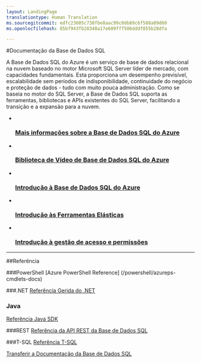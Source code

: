 ```yaml
---
layout: LandingPage
translationtype: Human Translation
ms.sourcegitcommit: edfc23605c738fbe8aac99c0db89c6f588a09d60
ms.openlocfilehash: 85bf943fb28348a17e609fff506dddf855b28dfa

---
```

#<a name="sql-database-documentation"></a>Documentação da Base de Dados SQL

A Base de Dados SQL do Azure é um serviço de base de dados relacional na nuvem baseado no motor Microsoft SQL Server líder de mercado, com capacidades fundamentais. Esta proporciona um desempenho previsível, escalabilidade sem períodos de indisponibilidade, continuidade do negócio e proteção de dados - tudo com muito pouca administração. Como se baseia no motor do SQL Server, a Base de Dados SQL suporta as ferramentas, bibliotecas e APIs existentes do SQL Server, facilitando a transição e a expansão para a nuvem.

<ul class="panelContent cardsFTitle">
     <li>
        <a href="/azure/sql-database/sql-database-technical-overview">
        <div class="cardSize">
            <div class="cardPadding">
                <div class="card">
                    <div class="cardImageOuter">
                        <div class="cardImage">
                            <img src="media/index/sql-database.svg" alt="" />
                        </div>
                    </div>
                    <div class="cardText">
                        <h3>Mais informações sobre a Base de Dados SQL do Azure</h3>
                    </div>
                </div>
            </div>
        </div>
        </a>
    </li>
     <li>
        <a href="https://azure.microsoft.com/documentation/videos/index/?services=sql-database">
        <div class="cardSize">
            <div class="cardPadding">
                <div class="card">
                    <div class="cardImageOuter">
                        <div class="cardImage">
                            <img src="media/index/video-library.svg" alt="" />
                        </div>
                    </div>
                    <div class="cardText">
                        <h3>Biblioteca de Vídeo de Base de Dados SQL do Azure</h3>
                    </div>
                </div>
            </div>
        </div>
        </a>
    </li>
    <li>
        <a href="/azure/sql-database/sql-database-get-started">
        <div class="cardSize">
            <div class="cardPadding">
                <div class="card">
                    <div class="cardImageOuter">
                        <div class="cardImage">
                            <img src="media/index/get-started.svg" alt="" />
                        </div>
                    </div>
                    <div class="cardText">
                        <h3>Introdução à Base de Dados SQL do Azure</h3>
                    </div>
                </div>
            </div>
        </div>
        </a>
    </li>
    <li>
        <a href="/azure/sql-database/sql-database-elastic-scale-get-started">
        <div class="cardSize">
            <div class="cardPadding">
                <div class="card">
                    <div class="cardImageOuter">
                        <div class="cardImage">
                            <img src="media/index/get-started.svg" alt="" />
                        </div>
                    </div>
                    <div class="cardText">
                        <h3>Introdução às Ferramentas Elásticas</h3>
                    </div>
                </div>
            </div>
        </div>
        </a>
    </li>
     <li>
        <a href="/azure/sql-database/sql-database-get-started-security">
        <div class="cardSize">
            <div class="cardPadding">
                <div class="card">
                    <div class="cardImageOuter">
                        <div class="cardImage">
                            <img src="media/index/tutorial.svg" alt="" />
                        </div>
                    </div>
                    <div class="cardText">
                        <h3>Introdução à gestão de acesso e permissões</h3>
                    </div>
                </div>
            </div>
        </div>
        </a>
    </li>
</ul>

---

##<a name="reference"></a>Referência

###<a name="powershell"></a>PowerShell
[Azure PowerShell Reference] (/powershell/azureps-cmdlets-docs)

###<a name="net"></a>.NET
[Referência Gerida do .NET](/dotnet/api)

### <a name="java"></a>Java
[Referência Java SDK](/java/api)

###<a name="rest"></a>REST
[Referência da API REST da Base de Dados SQL](/rest/api/sql)

###<a name="tsql"></a>T-SQL
[Referência T-SQL](https://msdn.microsoft.com/library/azure/bb510741)


<div class="downloadHolder">
    <a href="https://opbuildstorageprod.blob.core.windows.net/output-pdf-files/en-us/Azure.azure-documents/live/sql-database.pdf">
        <div class="img"></div>
        <div class="text">
Transferir a Documentação da Base de Dados SQL </div>
    </a>
</div>



<!--HONumber=Nov16_HO2-->



